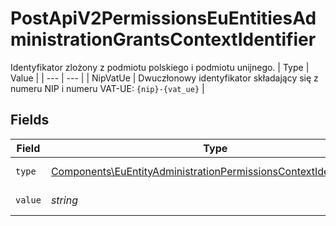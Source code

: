 # PostApiV2PermissionsEuEntitiesAdministrationGrantsContextIdentifier

Identyfikator zlożony z podmiotu polskiego i podmiotu unijnego.
| Type | Value |
| --- | --- |
| NipVatUe | Dwuczłonowy identyfikator składający się z numeru NIP i numeru VAT-UE: `{nip}-{vat_ue}` |


## Fields

| Field                                                                                                                                                  | Type                                                                                                                                                   | Required                                                                                                                                               | Description                                                                                                                                            |
| ------------------------------------------------------------------------------------------------------------------------------------------------------ | ------------------------------------------------------------------------------------------------------------------------------------------------------ | ------------------------------------------------------------------------------------------------------------------------------------------------------ | ------------------------------------------------------------------------------------------------------------------------------------------------------ |
| `type`                                                                                                                                                 | [Components\EuEntityAdministrationPermissionsContextIdentifierType](../../Models/Components/EuEntityAdministrationPermissionsContextIdentifierType.md) | :heavy_check_mark:                                                                                                                                     | Typ identyfikatora.                                                                                                                                    |
| `value`                                                                                                                                                | *string*                                                                                                                                               | :heavy_check_mark:                                                                                                                                     | Wartość identyfikatora.                                                                                                                                |